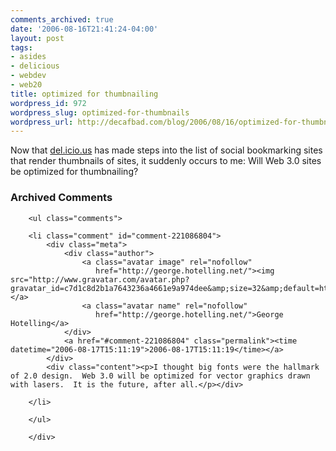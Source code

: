 ```yaml
---
comments_archived: true
date: '2006-08-16T21:41:24-04:00'
layout: post
tags:
- asides
- delicious
- webdev
- web20
title: optimized for thumbnailing
wordpress_id: 972
wordpress_slug: optimized-for-thumbnails
wordpress_url: http://decafbad.com/blog/2006/08/16/optimized-for-thumbnails
---
```

Now that [del.icio.us](http://del.icio.us/) has made steps into the list of social bookmarking sites that render thumbnails of sites, it suddenly occurs to me:  Will Web 3.0 sites be optimized for thumbnailing?

<div id="comments" class="comments archived-comments">
            <h3>Archived Comments</h3>
            
        <ul class="comments">
            
        <li class="comment" id="comment-221086804">
            <div class="meta">
                <div class="author">
                    <a class="avatar image" rel="nofollow" 
                       href="http://george.hotelling.net/"><img src="http://www.gravatar.com/avatar.php?gravatar_id=c7d1c8d2b1a7643236a4661e9a974dee&amp;size=32&amp;default=http://mediacdn.disqus.com/1320279820/images/noavatar32.png"/></a>
                    <a class="avatar name" rel="nofollow" 
                       href="http://george.hotelling.net/">George Hotelling</a>
                </div>
                <a href="#comment-221086804" class="permalink"><time datetime="2006-08-17T15:11:19">2006-08-17T15:11:19</time></a>
            </div>
            <div class="content"><p>I thought big fonts were the hallmark of 2.0 design.  Web 3.0 will be optimized for vector graphics drawn with lasers.  It is the future, after all.</p></div>
            
        </li>
    
        </ul>
    
        </div>
    